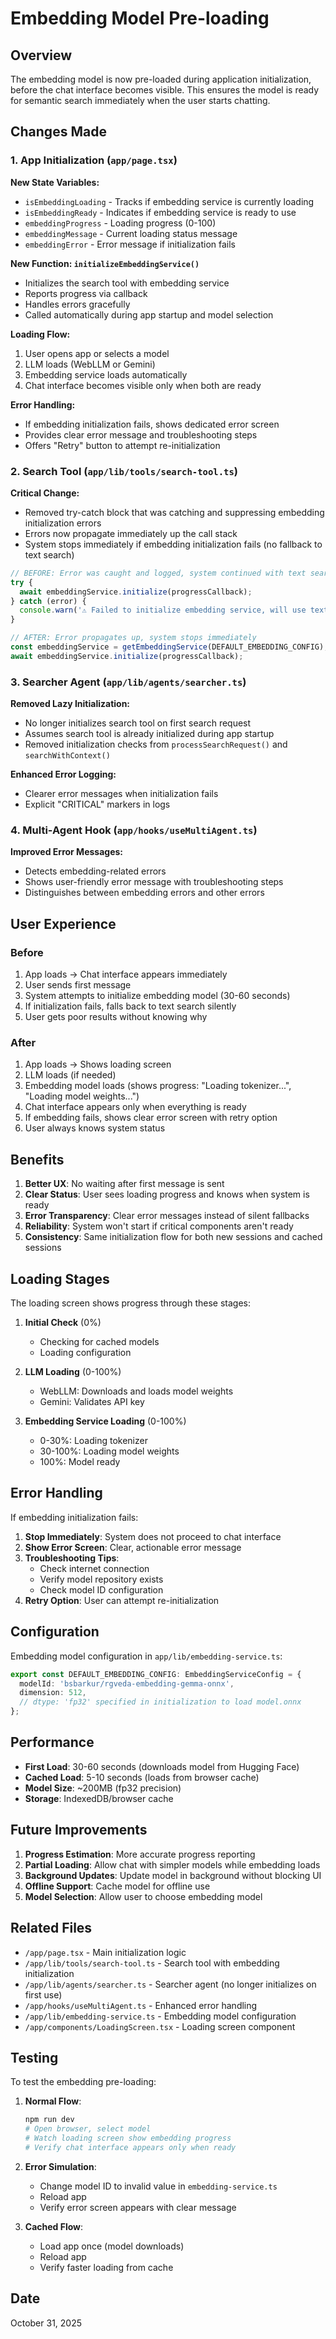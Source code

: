 # Embedding Model Pre-loading

## Overview
The embedding model is now pre-loaded during application initialization, before the chat interface becomes visible. This ensures the model is ready for semantic search immediately when the user starts chatting.

## Changes Made

### 1. App Initialization (`app/page.tsx`)

**New State Variables:**
- `isEmbeddingLoading` - Tracks if embedding service is currently loading
- `isEmbeddingReady` - Indicates if embedding service is ready to use
- `embeddingProgress` - Loading progress (0-100)
- `embeddingMessage` - Current loading status message
- `embeddingError` - Error message if initialization fails

**New Function: `initializeEmbeddingService()`**
- Initializes the search tool with embedding service
- Reports progress via callback
- Handles errors gracefully
- Called automatically during app startup and model selection

**Loading Flow:**
1. User opens app or selects a model
2. LLM loads (WebLLM or Gemini)
3. Embedding service loads automatically
4. Chat interface becomes visible only when both are ready

**Error Handling:**
- If embedding initialization fails, shows dedicated error screen
- Provides clear error message and troubleshooting steps
- Offers "Retry" button to attempt re-initialization

### 2. Search Tool (`app/lib/tools/search-tool.ts`)

**Critical Change:**
- Removed try-catch block that was catching and suppressing embedding initialization errors
- Errors now propagate immediately up the call stack
- System stops immediately if embedding initialization fails (no fallback to text search)

```typescript
// BEFORE: Error was caught and logged, system continued with text search
try {
  await embeddingService.initialize(progressCallback);
} catch (error) {
  console.warn('⚠️ Failed to initialize embedding service, will use text search:', error);
}

// AFTER: Error propagates up, system stops immediately
const embeddingService = getEmbeddingService(DEFAULT_EMBEDDING_CONFIG);
await embeddingService.initialize(progressCallback);
```

### 3. Searcher Agent (`app/lib/agents/searcher.ts`)

**Removed Lazy Initialization:**
- No longer initializes search tool on first search request
- Assumes search tool is already initialized during app startup
- Removed initialization checks from `processSearchRequest()` and `searchWithContext()`

**Enhanced Error Logging:**
- Clearer error messages when initialization fails
- Explicit "CRITICAL" markers in logs

### 4. Multi-Agent Hook (`app/hooks/useMultiAgent.ts`)

**Improved Error Messages:**
- Detects embedding-related errors
- Shows user-friendly error message with troubleshooting steps
- Distinguishes between embedding errors and other errors

## User Experience

### Before
1. App loads → Chat interface appears immediately
2. User sends first message
3. System attempts to initialize embedding model (30-60 seconds)
4. If initialization fails, falls back to text search silently
5. User gets poor results without knowing why

### After
1. App loads → Shows loading screen
2. LLM loads (if needed)
3. Embedding model loads (shows progress: "Loading tokenizer...", "Loading model weights...")
4. Chat interface appears only when everything is ready
5. If embedding fails, shows clear error screen with retry option
6. User always knows system status

## Benefits

1. **Better UX**: No waiting after first message is sent
2. **Clear Status**: User sees loading progress and knows when system is ready
3. **Error Transparency**: Clear error messages instead of silent fallbacks
4. **Reliability**: System won't start if critical components aren't ready
5. **Consistency**: Same initialization flow for both new sessions and cached sessions

## Loading Stages

The loading screen shows progress through these stages:

1. **Initial Check** (0%)
   - Checking for cached models
   - Loading configuration

2. **LLM Loading** (0-100%)
   - WebLLM: Downloads and loads model weights
   - Gemini: Validates API key

3. **Embedding Service Loading** (0-100%)
   - 0-30%: Loading tokenizer
   - 30-100%: Loading model weights
   - 100%: Model ready

## Error Handling

If embedding initialization fails:

1. **Stop Immediately**: System does not proceed to chat interface
2. **Show Error Screen**: Clear, actionable error message
3. **Troubleshooting Tips**: 
   - Check internet connection
   - Verify model repository exists
   - Check model ID configuration
4. **Retry Option**: User can attempt re-initialization

## Configuration

Embedding model configuration in `app/lib/embedding-service.ts`:

```typescript
export const DEFAULT_EMBEDDING_CONFIG: EmbeddingServiceConfig = {
  modelId: 'bsbarkur/rgveda-embedding-gemma-onnx',
  dimension: 512,
  // dtype: 'fp32' specified in initialization to load model.onnx
};
```

## Performance

- **First Load**: 30-60 seconds (downloads model from Hugging Face)
- **Cached Load**: 5-10 seconds (loads from browser cache)
- **Model Size**: ~200MB (fp32 precision)
- **Storage**: IndexedDB/browser cache

## Future Improvements

1. **Progress Estimation**: More accurate progress reporting
2. **Partial Loading**: Allow chat with simpler models while embedding loads
3. **Background Updates**: Update model in background without blocking UI
4. **Offline Support**: Cache model for offline use
5. **Model Selection**: Allow user to choose embedding model

## Related Files

- `/app/page.tsx` - Main initialization logic
- `/app/lib/tools/search-tool.ts` - Search tool with embedding initialization
- `/app/lib/agents/searcher.ts` - Searcher agent (no longer initializes on first use)
- `/app/hooks/useMultiAgent.ts` - Enhanced error handling
- `/app/lib/embedding-service.ts` - Embedding model configuration
- `/app/components/LoadingScreen.tsx` - Loading screen component

## Testing

To test the embedding pre-loading:

1. **Normal Flow**:
   ```bash
   npm run dev
   # Open browser, select model
   # Watch loading screen show embedding progress
   # Verify chat interface appears only when ready
   ```

2. **Error Simulation**:
   - Change model ID to invalid value in `embedding-service.ts`
   - Reload app
   - Verify error screen appears with clear message

3. **Cached Flow**:
   - Load app once (model downloads)
   - Reload app
   - Verify faster loading from cache

## Date
October 31, 2025

